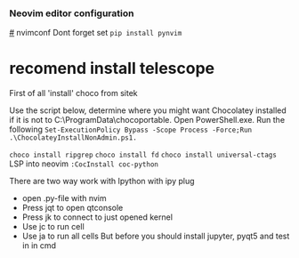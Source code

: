 ### Neovim editor configuration
[#](#) nvimconf
Dont forget set 
`pip install pynvim`

# recomend install telescope

First of all 'install' choco from sitek

Use the script below, determine where you might want Chocolatey installed if it is not to C:\ProgramData\chocoportable.
Open PowerShell.exe.
Run the following `Set-ExecutionPolicy Bypass -Scope Process -Force;Run .\ChocolateyInstallNonAdmin.ps1.`

`choco install ripgrep`
`choco install fd`
`choco install universal-ctags`
LSP into neovim
`:CocInstall coc-python`

There are two way work with Ipython
with ipy plug
*	open .py-file with nvim
*	Press <leader>jqt to open qtconsole
*	Press <leader>jk to connect to just opened kernel
*	Use <leader>jc to run cell
*	Use <leader>ja to run all cells
But before you should install jupyter, pyqt5 and test in in cmd

